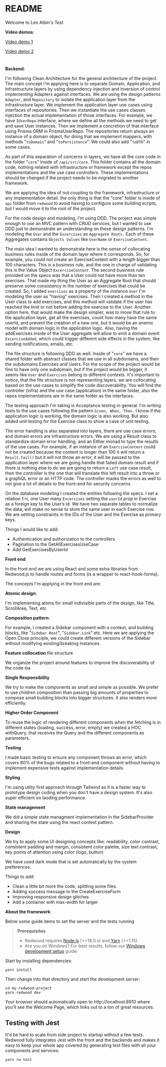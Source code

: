 # README

Welcome to Leo Albin's Test

**Video demos**:

[Video demo 1](https://www.loom.com/share/8eace1b4856b4ed880cc5005ee048c2d)

[Video demo 2](https://www.loom.com/share/46c275d0b6594f9a8708412b6875a6e5)

#
#

**Backend**:

I'm following Clean Architecture for the general architecture of the project. The main concept I'm applying here is to separate Domain, Application, and Infrastructure layers by using dependency injection and inversion of control implementing Adapters against interfaces. We are using the design patterns `Adapter`, and `Repository` to isolate the application layer from the infrastructure layer. We implement the application layer use cases using interfaces of repositories. Then we instantiate the use cases classes injection the actual implementation of those interfaces. For example, we have `IUserRepo` interface, where we define all the methods we need to get and save User instances. Then we implement a concretion of that interface using Prisma ORM in PrismaUserRepo. The repositories return always an instance of a domain object, for doing that we implement mappers, with methods "`toDomain`" and "`toPersistence`". We could also add "`toDTO`" in some cases.

As part of this separation of concerns in layers, we have all the core code in the folder "`core`" inside of `/api/src/core`. This folder contains all the domain code, nothing related with infrastructure or framework except the repos implementations and the use case controllers. These implementations should be changed if the project needs to be migrated to another framework.

We are applying the idea of not coupling to the framework, infrastructure or any implementation detail. the only thing is that the "core" folder is inside of `api` folder from `redwood` to avoid having to configure some building scripts, but I would move it to the root of the project.

For the code design and modeling, I'm using DDD. The project was simple enough to use an MVC pattern with CRUD services, but I wanted to use DDD just to demonstrate an understanding on these design patterns. I'm modeling the `User` and the `Excercises` as `Aggregate Roots.` Each of these Aggregates contains `Objects Values` like `UserName` or `ExerciseContent`.

The main idea I wanted to demonstrate here is the sense of collocating business rules inside of the domain layer where it corresponds. So, for example, you could not create an ExerciseContent with a length bigger than 100 characters. This is a business rule, and the one in charge of validating this is the Value Object `ExcerciseContent`. The second business rule provided on the specs was that a User could not have more than ten exercises. That made my thing the User as an Aggregate Root that should preserve some consistency in the number of exercises that could be created. So, I added `exercises` as a property of the instance `User` I'm modeling the user as "having" exercises. Then I created a method in the User class to add exercises, and this method will validate if the user has reached the limit or not before adding the exercise to the User. Another option here, that would make the design simpler, was to move that rule to the application layer, get all the exercises, count how many have the same userId, and prevent the creation of a new one, but it would be an anemic model with domain logic in the application logic. Also, having the addExercises inside of the User aggregate will allow to emit a domain event `ExcerciseAdded`, which could trigger different side effects in the system, like sending notifications, emails, etc.

The file structure is following DDD as well. Inside of "`core`" we have a shared folder with abstract classes that we use in all subdomains, and then the subdomains Exercises and Users. For the scope of the project would be fine to have only one subdomain, but if the project would be bigger, it seems like `User` and `Exercises` belong to different contexts. It's important to notice, that the file structure is not representing layers, we are collocating based on the use cases to simplify the code discoverability. You will find the controller (infra) and the use case (application) in the same folder, also the repos implementations are in the same folder as the interfaces.

The testing approach I'm taking is Acceptance testing in general. I'm writing tests to the use cases following the pattern `Given, When, Then.` I know if the application logic is working, the domain logic is also working. But also added unit testing for the Exercise class to show a case of unit testing.

The error handling is also separated into layers, there are use case errors, and domain errors are infrastructure errors. We are using a Result class to standardize domain error handling, and an Either monad to type the results of the use cases. For example, if an instance of an `ExerciseContent` could not be created because the content is longer than 100 it will return a `Result.fail()` but it will not throw an error, it will be passed to the application layer where we are going handle that failed domain result and if there is nothing else to do we are going to return a `Left` use case result, then the controller is the one that will translate this left result into a throw or a graphQL error or an HTTP code. The controller masks the errors as well to not give a lot of details to the front-end for security concerns.

On the database modeling I created the entities following the specs. I set a relation 1-n, one User many `Excercises` setting the `userId` prop in Exercise as a foreign key to the User’s id. We have two separate tables to normalize the data, will make no sense to store the same user in each Exercise row. We are setting constraints in the IDs of the User and the Exercise as primary keys.

Things I would like to add:

- Authentication and authorization to the controllers
- Pagination to the GetAllExercisesUseCase
- Add GetExercisesByUserId

**Front end**:

In the front end we are using React and some extra libraries from Redwood.js to handle routes and forms (is a wrapper to react-hook-forms).

The concepts I'm applying in the front end are:

**Atomic design**:

I'm implementing atoms for small indivisible parts of the design, like Title, ScrollArea, Text, etc

**Composition pattern**:

For example, I created a Sidebar component with a context, and building blocks, like "`Sidebar.Root`", "`Sidebar.Link`" etc. Here we are applying the Open Close principle, we could create different versions of the Sidebar without modifying existing/breaking instances.

**Feature collocation** file structure

We organize the project around features to improve the discoverability of the code-ba

**Single Responsibility**

We try to make the components as small and simple as possible. We prefer to use children composition than passing big amounts of properties to compose small building blocks into bigger structures. It also renders more efficiently.

**Higher Order Component**

To reuse the logic of rendering different components when the fetching is in different states (loading, success, error, empty) we created a HOC withQuery, that receives the Query and the different components as parameters.

**Testing**

I made basic testing to ensure any component throws an error, which covers 80% of the bugs related to a front-end component without having to implement expensive tests against implementation details.

**Styling**

I'm using utlity first approach through Tailwind as it is a faster way to prototype design coding when you don't have a design system. It's also super efficient on laoding performance.

**State management**

We did a simple state managment implementation in the SidebarProvider and sharing the state using the react context pattern.

**Design**

We try to apply some UI designing concepts like: readability, color contrast, consistent padding and margin, consistent color palette, size text contrast, key points of attention using color (logo, button)

We have used dark mode that is set automatically by the system preferences.

Things to add:

- Clean a little bit more the code, splitting some files.
- Adding success message to the CreateExerciseForm
- Improving responsive design glitches
- Add a container with max-width for larger


**About the framework**:

Below some guide items to set the server and the tests running

> **Prerequisites**
>
> - Redwood requires [Node.js](https://nodejs.org/en/) (>=18.0.x) and [Yarn](https://yarnpkg.com/) (>=1.15)
> - Are you on Windows? For best results, follow our [Windows development setup](https://redwoodjs.com/docs/how-to/windows-development-setup) guide

Start by installing dependencies:

```
yarn install
```

Then change into that directory and start the development server:

```
cd my-redwood-project
yarn redwood dev
```

Your browser should automatically open to http://localhost:8910 where you'll see the Welcome Page, which links out to a ton of great resources.


## Testing with Jest

It'd be hard to scale from side project to startup without a few tests.
Redwood fully integrates Jest with the front and the backends and makes it easy to keep your whole app covered by generating test files with all your components and services:

```
yarn rw test
```
